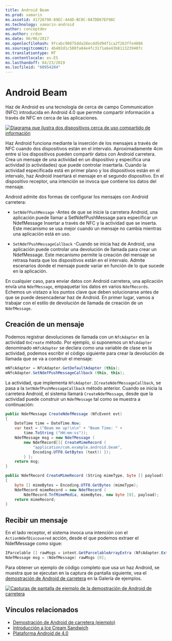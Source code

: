 ```yaml
---
title: Android Beam
ms.prod: xamarin
ms.assetid: 4172A798-89EC-444D-BC0C-0A7DD67EF98C
ms.technology: xamarin-android
author: conceptdev
ms.author: crdun
ms.date: 06/06/2017
ms.openlocfilehash: 9fcabc90875dda28ecdd5d94f1ca2f263ffe4886
ms.sourcegitcommit: 4b402d1c508fa84e4fc3171a6e43b811323948fc
ms.translationtype: MT
ms.contentlocale: es-ES
ms.lasthandoff: 04/23/2019
ms.locfileid: "60954204"
---
```

# <a name="android-beam"></a>Android Beam

Haz de Android es una tecnología de cerca de campo Communication (NFC) introducida en Android 4.0 que permite compartir información a través de NFC en cerca de las aplicaciones.

[![Diagrama que ilustra dos dispositivos cerca de uso compartido de información](android-beam-images/androidbeam.png)](android-beam-images/androidbeam.png#lightbox)

Haz Android funciona mediante la inserción de los mensajes a través de NFC cuando dos dispositivos están en el intervalo. Aproximadamente 4cm entre sí los dispositivos pueden compartir datos con Android carretera. Crea un mensaje de una actividad en un dispositivo y especifica una actividad (o actividades) que puede controlar insertarla. Cuando la actividad especificada está en primer plano y los dispositivos están en el intervalo, haz Android insertará el mensaje en el segundo dispositivo. En el dispositivo receptor, una intención se invoca que contiene los datos del mensaje.

Android admite dos formas de configurar los mensajes con Android carretera:

-   `SetNdefPushMessage` -Antes de que se inicie la carretera Android, una aplicación puede llamar a SetNdefPushMessage para especificar un NdefMessage Insertar a través de NFC y la actividad que se inserta. Este mecanismo se usa mejor cuando un mensaje no cambia mientras una aplicación está en uso.

-   `SetNdefPushMessageCallback` -Cuando se inicia haz de Android, una aplicación puede controlar una devolución de llamada para crear un NdefMessage. Este mecanismo permite la creación del mensaje se retrasa hasta que los dispositivos están en el intervalo. Admite escenarios donde el mensaje puede variar en función de lo que sucede en la aplicación.


En cualquier caso, para enviar datos con Android carretera, una aplicación envía una `NdefMessage`, empaquetar los datos en varios `NdefRecords`. Echemos un vistazo a los puntos clave que deben solucionarse antes de que se puede desencadenar haz de Android. En primer lugar, vamos a trabajar con el estilo de devolución de llamada de creación de un `NdefMessage`.


## <a name="creating-a-message"></a>Creación de un mensaje

Podemos registrar devoluciones de llamada con un `NfcAdapter` en la actividad `OnCreate` método. Por ejemplo, si suponemos un `NfcAdapter` denominado `mNfcAdapter` se declara como una variable de clase en la actividad, podemos escribir el código siguiente para crear la devolución de llamada que se va a construir el mensaje:

```csharp
mNfcAdapter = NfcAdapter.GetDefaultAdapter (this);
mNfcAdapter.SetNdefPushMessageCallback (this, this);
```

La actividad, que implementa `NfcAdapter.ICreateNdefMessageCallback`, se pasa a la `SetNdefPushMessageCallback` método anterior. Cuando se inicia la carretera Android, el sistema llamará `CreateNdefMessage`, desde que la actividad puede construir un `NdefMessage` tal como se muestra a continuación:

```csharp
public NdefMessage CreateNdefMessage (NfcEvent evt)
{
    DateTime time = DateTime.Now;
    var text = ("Beam me up!\n\n" + "Beam Time: " +
        time.ToString ("HH:mm:ss"));
    NdefMessage msg = new NdefMessage (
        new NdefRecord[]{ CreateMimeRecord (
            "application/com.example.android.beam",
            Encoding.UTF8.GetBytes (text)) });
        } };
    return msg;
}

public NdefRecord CreateMimeRecord (String mimeType, byte [] payload)
{
    byte [] mimeBytes = Encoding.UTF8.GetBytes (mimeType);
    NdefRecord mimeRecord = new NdefRecord (
        NdefRecord.TnfMimeMedia, mimeBytes, new byte [0], payload);
    return mimeRecord;
}
```


## <a name="receiving-a-message"></a>Recibir un mensaje

En el lado receptor, el sistema invoca una intención con el `ActionNdefDiscovered` acción, desde el que podemos extraer el NdefMessage como sigue:

```csharp
IParcelable [] rawMsgs = intent.GetParcelableArrayExtra (NfcAdapter.ExtraNdefMessages);
NdefMessage msg = (NdefMessage) rawMsgs [0];
```

Para obtener un ejemplo de código completo que usa un haz Android, se muestra que se ejecutan en la captura de pantalla siguiente, vea el [demostración de Android de carretera](https://developer.xamarin.com/samples/monodroid/AndroidBeamDemo/) en la Galería de ejemplos.

[![Capturas de pantalla de ejemplo de la demostración de Android de carretera](android-beam-images/24.png)](android-beam-images/24.png#lightbox)



## <a name="related-links"></a>Vínculos relacionados

- [Demostración de Android de carretera (ejemplo)](https://developer.xamarin.com/samples/monodroid/AndroidBeamDemo/)
- [Introducción a Ice Cream Sandwich](http://www.android.com/about/ice-cream-sandwich/)
- [Plataforma Android de 4.0](https://developer.android.com/sdk/android-4.0.html)
